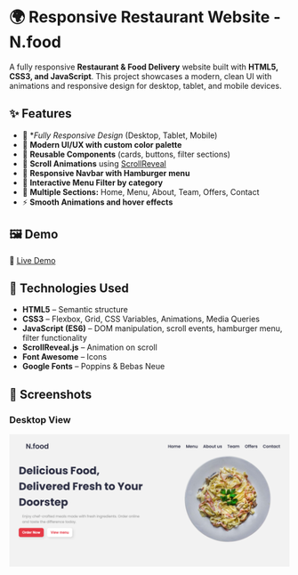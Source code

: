 # 🌍 Responsive Restaurant Website - N.food

A fully responsive **Restaurant & Food Delivery** website built with **HTML5, CSS3, and JavaScript**.
This project showcases a modern, clean UI with animations and responsive design for desktop, tablet, and mobile devices.


## ✨ Features


- 📱 **Fully Responsive Design* (Desktop, Tablet, Mobile)
- 🎨 **Modern UI/UX with custom color palette**
- 📂 **Reusable Components** (cards, buttons, filter sections)
- 🌟 **Scroll Animations** using [ScrollReveal](https://scrollrevealjs.org/)
- 🍔 **Responsive Navbar with Hamburger menu**
- 🍕 **Interactive Menu Filter by category**
- 🎯 **Multiple Sections:** Home, Menu, About, Team, Offers, Contact
- ⚡ **Smooth Animations and hover effects**

## 🖼️ Demo

🔗 [Live Demo]()  


## 🚀 Technologies Used
- **HTML5** – Semantic structure
- **CSS3** – Flexbox, Grid, CSS Variables, Animations, Media Queries
- **JavaScript (ES6)** – DOM manipulation, scroll events, hamburger menu, filter functionality
- **ScrollReveal.js** – Animation on scroll
- **Font Awesome** – Icons
- **Google Fonts** – Poppins & Bebas Neue

## 📸 Screenshots

### Desktop View
![Desktop Screenshot](assets/Preview.PNG)
